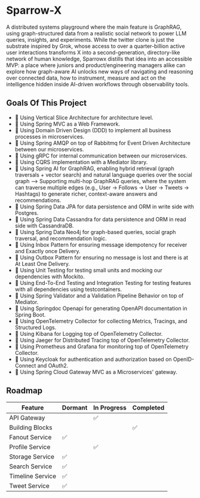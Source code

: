 
# Sparrow-X

A distributed systems playground where the main feature is GraphRAG, using graph-structured data from a realistic social network to power LLM queries, insights, and experiments. While the twitter clone is just the substrate inspired by Grok, whose access to over a quarter-billion active user interactions transforms X into a second-generation, directory-like network of human knowledge, Sparrowx distills that idea into an accessible MVP: a place where juniors and product/engineering managers alike can explore how graph-aware AI unlocks new ways of navigating and reasoning over connected data, how to instrument, measure and act on the intelligence hidden inside AI-driven workflows through observability tools.

## Goals Of This Project
- 🔹 Using Vertical Slice Architecture for architecture level.
- 🔹 Using Spring MVC as a Web Framework.
- 🔹 Using Domain Driven Design (DDD) to implement all business processes in microservices.
- 🔹 Using Spring AMQP on top of Rabbitmq for Event Driven Architecture between our microservices.
- 🔹 Using gRPC for internal communication between our microservices.
- 🔹 Using CQRS implementation with a Mediator library.
- 🔹 Using Spring AI for GraphRAG, enabling hybrid retrieval (graph traversals + vector search) and natural language queries over the social graph --> Supporting multi-hop GraphRAG queries, where the system can traverse multiple edges (e.g., User → Follows → User → Tweets → Hashtags) to generate richer, context-aware answers and recommendations.
- 🔹 Using Spring Data JPA for data persistence and ORM in write side with Postgres.
- 🔹 Using Spring Data Cassandra for data persistence and ORM in read side with CassandraDB.
- 🔹 Using Spring Data Neo4j for graph-based queries, social graph traversal, and recommendation logic.
- 🔹 Using Inbox Pattern for ensuring message idempotency for receiver and Exactly once Delivery.
- 🔹 Using Outbox Pattern for ensuring no message is lost and there is at At Least One Delivery.
- 🔹 Using Unit Testing for testing small units and mocking our dependencies with Mockito.
- 🔹 Using End-To-End Testing and Integration Testing for testing features with all dependencies using testcontainers.
- 🔹 Using Spring Validator and a Validation Pipeline Behavior on top of Mediator.
- 🔹 Using Springdoc Openapi for generating OpenAPI documentation in Spring Boot.
- 🔹 Using OpenTelemetry Collector for collecting Metrics, Tracings, and Structured Logs.
- 🔹 Using Kibana for Logging top of OpenTelemetry Collector.
- 🔹 Using Jaeger for Distributed Tracing top of OpenTelemetry Collector.
- 🔹 Using Prometheus and Grafana for monitoring top of OpenTelemetry Collector.
- 🔹 Using Keycloak for authentication and authorization based on OpenID-Connect and OAuth2.
- 🔹 Using Spring Cloud Gateway MVC as a Microservices' gateway.



## Roadmap

| Feature              | Dormant | In Progress | Completed |
|----------------------|---------|-------------|-----------|
| API Gateway          |        |   ✅          |           |
| Building Blocks      |         |            |     ✅       |
| Fanout Service         |    ✅     |             |           |
| Profile Service         |        |     ✅        |           |
| Storage Service         | ✅       |             |           |
| Search Service | ✅       |             |           |
| Timeline Service | ✅       |             |           |
| Tweet Service | ✅       |             |           |


